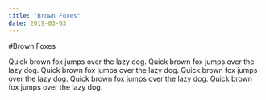 ```yaml
---
title: "Brown Foxes"
date: 2019-03-03
---
```


#Brown Foxes

Quick brown fox jumps over the lazy dog. Quick brown fox jumps over the lazy dog. 
Quick brown fox jumps over the lazy dog. Quick brown fox jumps over the lazy dog. 
Quick brown fox jumps over the lazy dog. Quick brown fox jumps over the lazy dog. 
